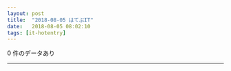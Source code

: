 ```yaml
---
layout: post
title:  "2018-08-05 はてぶIT"
date:   2018-08-05 08:02:10
tags: [it-hotentry]
---
```

0 件のデータあり

<hr>
